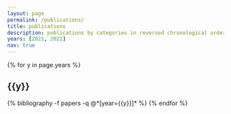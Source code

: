 ```yaml
---
layout: page
permalink: /publications/
title: publications
description: publications by categories in reversed chronological order. generated by jekyll-scholar.
years: [2021, 2021]
nav: true
---
```


<div class="publications">

{% for y in page.years %}
  <h2 class="year">{{y}}</h2>
  {% bibliography -f papers -q @*[year={{y}}]* %}
{% endfor %}

</div>
